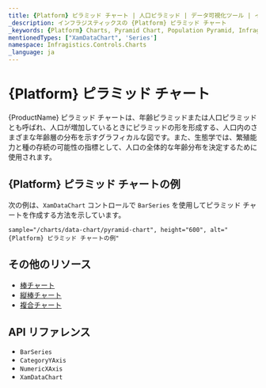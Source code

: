 ```yaml
---
title: {Platform} ピラミッド チャート | 人口ピラミッド | データ可視化ツール | インフラジスティックス
_description: インフラジスティックスの {Platform} ピラミッド チャート
_keywords: {Platform} Charts, Pyramid Chart, Population Pyramid, Infragistics, {Platform} チャート, ピラミッド チャート, 人口ピラミッド, インフラジスティックス
mentionedTypes: ["XamDataChart", 'Series']
namespace: Infragistics.Controls.Charts
_language: ja
---
```

# {Platform} ピラミッド チャート

{ProductName} ピラミッド チャートは、年齢ピラミッドまたは人口ピラミッドとも呼ばれ、人口が増加しているときにピラミッドの形を形成する、人口内のさまざまな年齢層の分布を示すグラフィカルな図です。また、生態学では、繁殖能力と種の存続の可能性の指標として、人口の全体的な年齢分布を決定するために使用されます。

## {Platform} ピラミッド チャートの例

次の例は、`XamDataChart` コントロールで `BarSeries` を使用してピラミッド チャートを作成する方法を示しています。

`sample="/charts/data-chart/pyramid-chart", height="600", alt="{Platform} ピラミッド チャートの例"`



<div class="divider--half"></div>

## その他のリソース
- [棒チャート](bar-chart.md)
- [縦棒チャート](column-chart.md)
- [複合チャート](composite-chart.md)
<!-- - [ガント チャート](gantt-chart.md) -->

## API リファレンス
- `BarSeries`
- `CategoryYAxis`
- `NumericXAxis`
- `XamDataChart`
